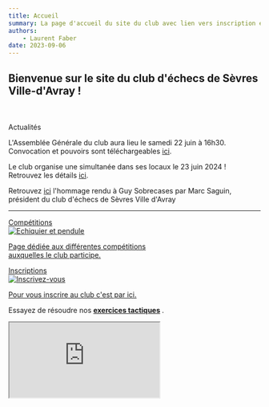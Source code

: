 ```yaml
---
title: Accueil
summary: La page d'accueil du site du club avec lien vers inscription et compétitions
authors:
    - Laurent Faber
date: 2023-09-06
---
```


## Bienvenue sur le site du club d'échecs de Sèvres Ville-d'Avray !

<br/>
<br/>
<div class="container">
	<div class="bs-docs-section">
		<div class="row">
			<div class="col-lg-12">
					<div class="card text-black border-secondary lg-12">
						<div class="card-header">Actualités</div>
						<div class="card-body">
						<p>L'Assemblée Générale du club aura lieu le samedi 22 juin à 16h30. Convocation et pouvoirs sont téléchargeables <a href="./../blog/blog11/">ici</a>.</p>
						</div>
						<div class="card-body">
						<p>Le club organise une simultanée dans ses locaux le 23 juin 2024 ! Retrouvez les détails <a href="./../blog/blog10/">ici</a>.</p>
						</div>
						<div class="card-body">
							<p>
								Retrouvez <a href="./../blog/blog9/">ici</a> l'hommage rendu à Guy Sobrecases par Marc Saguin, président du club d'échecs de Sèvres Ville d'Avray
							</p>
						</div>
					</div>
			</div>
		</div>
	</div>
<hr>
	<div class="bs-docs-section">
		<div class="row">
			<div class="col-lg-6">
				<div class="bs-component">
					<a href="./../competitions">
						<div class="card text-white bg-primary mb-3" style="max-width: 20rem;">
							<div class="card-header">Compétitions</div>
							<div class="card-body">
								<img src="./../img/accueil/chessboard_clock.jpg" alt="Echiquier et pendule">
									<p class="card-text">Page dédiée aux différentes compétitions auxquelles le club participe.</p>
							</div>
						</div>
					<a/>
				</div>
			</div>
			<div class="col-lg-6">
				<div class="bs-component">
					<a href="./../inscription">
						<div class="card text-black border-secondary mb-3" style="max-width: 20rem;">
							<div class="card-header">Inscriptions</div>
							<div class="card-body">
										<img src="./../img/accueil/inscrivez_vous.jpg" alt="Inscrivez-vous">
											<p class="card-text">Pour vous inscrire au club c'est par ici.</p>
							</div>
						</div>
					<a/>
				</div>
			</div>
		</div>
	</div>
	<div class="bs-docs-section">
		<div class="row">
			<div class="col-lg-12">
				<div class="text-center">
									<p>Essayez de résoudre nos <strong>
											<a href="./../problemes" class="alert-link">exercices tactiques</a>
										</strong>.</p>
				</div>
				<div class="embed-responsive embed-responsive-16by9">
									<iframe class="embed-responsive-item" src="https://livetactics.chessbase.com"/>
				</div>
			</div>
		</div>
	<div/>
</div>